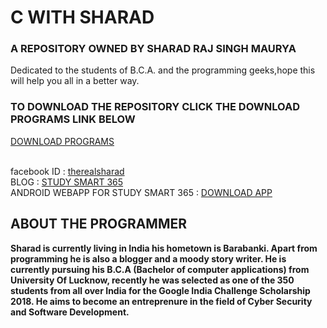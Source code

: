 <h1>
C WITH SHARAD
</h1>
<h3>
A REPOSITORY OWNED BY SHARAD RAJ SINGH MAURYA
</h3>
<p>
  Dedicated to the students of B.C.A. and the programming geeks,hope this will help you all in a better way.
</p>

<h3>
TO DOWNLOAD THE REPOSITORY CLICK THE DOWNLOAD PROGRAMS LINK BELOW
</h3>
<a href="https://github.com/IAMSHARADRAJ/C/archive/master.zip">DOWNLOAD PROGRAMS</a>
<br><br>

  facebook ID : <a href="https://wwww.facebook.com/therealsharad">therealsharad</a><br>
  BLOG : <a href="https://studysmart365.wordpress.com">STUDY SMART 365</a><br>
  ANDROID WEBAPP FOR STUDY SMART 365 : <a href="https://www.mediafire.com/file/5b9by662d5dnvyz/STUDY_SMART_365_release.apk">DOWNLOAD APP</a>

<h2>
  ABOUT THE PROGRAMMER
</h2>
<p><b>
  Sharad is currently living in India his hometown is Barabanki. Apart from programming he is also a blogger and a moody story writer. He is currently pursuing his B.C.A (Bachelor of computer applications) from University Of Lucknow, recently he was selected as one of the 350 students from all over India for the Google India Challenge Scholarship 2018. He aims to become an entreprenure in the field of Cyber Security and Software Development.
</b></p>
